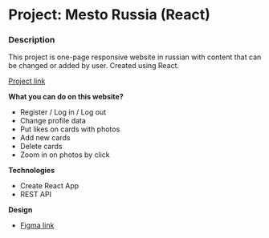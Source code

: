 # Project: Mesto Russia (React)

### Description

This project is one-page responsive website in russian with content that can be changed or added by user. Сreated using React.

[Project link](https://voiislav.github.io/mesto-react-auth)

**What you can do on this website?**

* Register / Log in / Log out
* Change profile data
* Put likes on cards with photos
* Add new cards
* Delete cards
* Zoom in on photos by click

**Technologies**

* Create React App
* REST API

**Design**

* [Figma link](https://www.figma.com/file/5H3gsn5lIGPwzBPby9jAOo/Sprint-14-RU?node-id=0%3A1)
